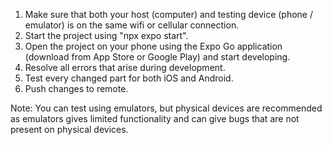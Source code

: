 1. Make sure that both your host (computer) and testing device (phone / emulator) is on the same wifi or cellular connection.
2. Start the project using "npx expo start".
3. Open the project on your phone using the Expo Go application (download from App Store or Google Play) and start developing.
4. Resolve all errors that arise during development.
5. Test every changed part for both iOS and Android.
6. Push changes to remote.

Note: You can test using emulators, but physical devices are recommended as emulators gives limited functionality and can give bugs that are not present on physical devices.